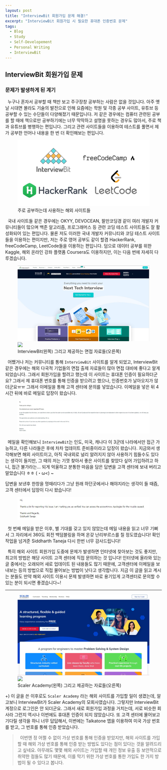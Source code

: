```yaml
---
layout: post
title: "InterviewBit 회원가입 문제 해결!"
excerpt: "InterviewBit 회원가입 시 필요한 휴대폰 인증번호 문제"
tags: 
  - Blog
  - Study
  - Self-Developement
  - Personal Writing
  - InterviewBit
---
```

## InterviewBit 회원가입 문제
### 문제가 발생하게 된 계기
&nbsp; 누구나 혼자서 공부할 때 책만 보고 주구장창 공부하는 사람은 없을 것입니다. 아주 옛날 시대면 몰라도 기술의 발전으로 인해 요즘에는 학원 및 각종 공부 사이트, 유튜브 등 공부할 수 있는 수단들이 다양해졌기 때문입니다. 저 같은 경우에는 컴퓨터 관련된 공부를 할 때에 책으로만 공부하기에는 너무 딱딱하고 설명을 못하는 경우도 많아서, 주로 책과 유튜브를 병행하는 편입니다. 그리고 관련 사이트들을 이용하여 테스트를 풀면서 제가 공부한 언어나 내용을 한 번 더 확인해보는 편입니다.

<figure>
    <a href="/images/InterviewBit-SignUp/study.jpg"><img src="/images/InterviewBit-SignUp/study.jpg"></a>
    <figcaption> 주로 공부하는데 사용하는 해외 사이트들 </figcaption>
</figure>

&nbsp; 국내 사이트들 같은 경우에는 OKYY, DEVOCEAN, 팔만코딩경 같이 여러 개발자 커뮤니티들이 많으며 백준 알고리즘, 프로그래머스 등 관련 코딩 테스트 사이트들도 잘 활성화되어 있는 편입니다. 물론 저도 이러한 국내 개발자 커뮤니티와 코딩 테스트 사이트들을 이용하는 편이지만, 저는 주로 영어 공부도 같이 할겸 HackerRank, freeCodeCamp, LeetCode들을 이용하는 편입니다. 덤으로 데이터 공부를 위한 Kaggle, 해외 온라인 강좌 플랫폼 Coursera도 이용하지만, 이는 다음 번에 자세히 다루겠습니다.

<figure class="half">
    <a href="/images/InterviewBit-SignUp/interviewBit1.jpg"><img src="/images/InterviewBit-SignUp/interviewBit1.jpg"></a>
    <a href="/images/InterviewBit-SignUp/interviewBit2.jpg"><img src="/imagesInterviewBit-SignUp/interviewBit2.jpg"></a>
    <figcaption> InterviewBit(왼쪽) 그리고 제공하는 면접 자료들(오른쪽) </figcaption>
</figure>

&nbsp; 어쨌거나 저는 커뮤니티를 통해 `InterviewBit` 사이트를 알게 되었고, InterviewBit 같은 경우에는 해외 다국적 기업들의 면접 출제 자료들이 많아 면접 대비에 좋다고 알게 되었습니다. 그래서 회원가입을 할려고 했는데 이 사이트는 휴대폰 인증이 필요하더군요? 그래서 제 휴대폰 번호를 통해 인증을 받으려고 했으나, 인증번호가 날아오지가 않더군요ㅠㅠ 그래서 이메일을 통해 고객 센터에 문의를 넣었습니다. 이메일을 넣은 뒤 4시간 뒤에 바로 메일로 답장이 왔습니다.

<figure>
    <a href="/images/InterviewBit-SignUp/m1.jpg"><img src="/images/InterviewBit-SignUp/m1.jpg"></a>
</figure>

&nbsp; 메일을 확인해보니 `InterviewBit`는 인도, 미국, 캐나다 이 3군데 나라에서만 접근 가능하고, 다른 나라들은 후에 차차 업데이트 준비중이라고 답장이 왔습니다. 지금와서 생각해보면 해외 사이트이고, 아직 국내외로 널리 알려지지 않아 사용하기 힘들수도 있다는 생각이 들지만, 그 때의 저는 기껏 찾아서 좋은 사이트를 찾았다 싶어 가입하려고 하니, 접근 불가라는... 되게 억울하고 분통한 마음을 담은 답변을 고객 센터에 보내 버리고 말았습니다 ㅎㅎ (・ω<) ~ 

답변을 보낸후 한창을 멍때리다가 그냥 원래 하던곳에서나 해야지라는 생각이 들 때즘, 고객 센터에서 답장이 다시 왔습니다!

<figure>
    <a href="/images/InterviewBit-SignUp/m3.jpg"><img src="/images/InterviewBit-SignUp/m3.jpg"></a>
</figure>

&nbsp; 첫 번째 메일을 받은 이후, 별 기대를 갖고 있지 않았는데 메일 내용을 읽고 너무 기뻐서 그 자리에서 360도 회전 백덤블링을 하며 온갖 난리부르스를 칠 정도였습니다! 확인 작업을 넘겨준 Siddharth Taneja 다시 한번 너무 감사드립니다!

&nbsp; 특히 해외 사이트 회원가입 도중에 문제가 발생하면 인터넷에 찾아보는 것도 좋지만, 최고의 방법은 해당 사이트 고객 센터에 직접 문의하는 것 입니다! 인터넷에 올라와 있는 글 중에서는 오래되어 새로 업데이트 된 내용들도 많기 때문에, 고객센터에 이메일을 보내보는 등의 방법으로 직접 물어보는 방법이 낫다고 생각합니다. 지금 이 글을 읽고 계시는 분들도 만약 해외 사이트 이용시 문제 발생하면 바로 용기있게 고객센터로 문의할 수 있는 분이 되시면 좋겠습니다~! 

---
<figure class="half">
    <a href="/images/InterviewBit-SignUp/scaler1.jpg"><img src="/images/InterviewBit-SignUp/scaler1.jpg"></a>
    <a href="/images/InterviewBit-SignUp/scaler2.jpg"><img src="/imagesInterviewBit-SignUp/scaler2.jpg"></a>
    <figcaption> Scaler Academy(왼쪽) 그리고 제공하는 자료들(오른쪽) </figcaption>
</figure>

+) 이 글을 쓴 이후로도 `Scaler Academy` 라는 해외 사이트를 가입할 일이 생겼는데, 알고보니 InterviewBit가 Scaler Academy의 모회사였습니다. 그렇지만 InterviewBit 계정으로 로그인은 안 되더군요. 그래서 새로 회원가입 과정을 거치는데, 서로 비슷한 회사라 그런지 역시나 이번에도 휴대폰 인증이 되지 않았습니다. 또 고객 센터에 물어보고 기다릴 생각을 하니 너무 답답해서, 이번에는 Talkatone 앱을 이용하여 미국 가상 번호를 받고, 그 번호를 통해 인증 받았습니다. 

> &nbsp; 이번엔 정 어쩔 수 없이 가상 번호를 통해 인증을 받았지만, 해외 사이트를 가입할 때 해외 가상 번호를 통해 인증 받는 방법도 있다는 점이 있다는 것을 알려드리고 싶네요. 아무래도 몇몇 해외 사이트는 가입할 때 개인 정보 유출 등 보안적으로 취약한 점들도 많기 때문에, 이를 막기 위한 가상 번호를 통한 가입도 한 가지 방법이 될 수 있다고 봅니다.


